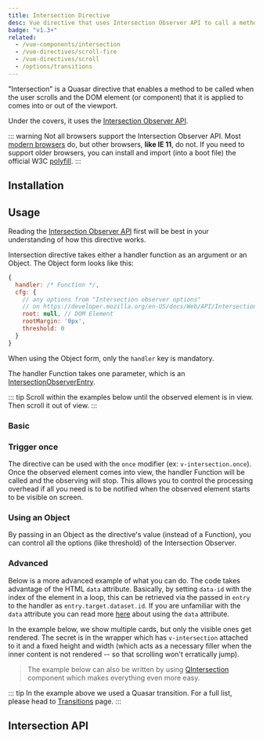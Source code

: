 ```yaml
---
title: Intersection Directive
desc: Vue directive that uses Intersection Observer API to call a method when user scrolls and brings a component into or out of view.
badge: "v1.3+"
related:
  - /vue-components/intersection
  - /vue-directives/scroll-fire
  - /vue-directives/scroll
  - /options/transitions
---
```


"Intersection" is a Quasar directive that enables a method to be called when the user scrolls and the DOM element (or component) that it is applied to comes into or out of the viewport.

Under the covers, it uses the [Intersection Observer API](https://developer.mozilla.org/en-US/docs/Web/API/Intersection_Observer_API).

::: warning
Not all browsers support the Intersection Observer API. Most [modern browsers](https://caniuse.com/#search=intersection) do, but other browsers, **like IE 11**, do not. If you need to support older browsers, you can install and import (into a boot file) the official W3C [polyfill](https://github.com/w3c/IntersectionObserver).
:::

## Installation

<doc-installation directives="Intersection" />

## Usage

Reading the [Intersection Observer API](https://developer.mozilla.org/en-US/docs/Web/API/Intersection_Observer_API) first will be best in your understanding of how this directive works.

Intersection directive takes either a handler function as an argument or an Object. The Object form looks like this:

```js
{
  handler: /* Function */,
  cfg: {
    // any options from "Intersection observer options"
    // on https://developer.mozilla.org/en-US/docs/Web/API/Intersection_Observer_API
    root: null, // DOM Element
    rootMargin: '0px',
    threshold: 0
  }
}
```

When using the Object form, only the `handler` key is mandatory.

The handler Function takes one parameter, which is an [IntersectionObserverEntry](https://developer.mozilla.org/en-US/docs/Web/API/IntersectionObserverEntry).

::: tip
Scroll within the examples below until the observed element is in view. Then scroll it out of view.
:::

### Basic

<doc-example title="Basic" file="Intersection/Basic" />

### Trigger once

The directive can be used with the `once` modifier (ex: `v-intersection.once`). Once the observed element comes into view, the handler Function will be called and the observing will stop. This allows you to control the processing overhead if all you need is to be notified when the observed element starts to be visible on screen.

<doc-example title="Once" file="Intersection/Once" />

### Using an Object

By passing in an Object as the directive's value (instead of a Function), you can control all the options (like threshold) of the Intersection Observer.

<doc-example title="Supplying configuration Object" file="Intersection/ObjectForm" />

### Advanced

Below is a more advanced example of what you can do. The code takes advantage of the HTML `data` attribute. Basically, by setting `data-id` with the index of the element in a loop, this can be retrieved via the passed in `entry` to the handler as `entry.target.dataset.id`. If you are unfamiliar with the `data` attribute you can read more [here](https://developer.mozilla.org/en-US/docs/Learn/HTML/Howto/Use_data_attributes) about using the `data` attribute.

<doc-example title="Advanced" file="Intersection/Advanced" />

In the example below, we show multiple cards, but only the visible ones get rendered. The secret is in the wrapper which has `v-intersection` attached to it and a fixed height and width (which acts as a necessary filler when the inner content is not rendered -- so that scrolling won't erratically jump).

> The example below can also be written by using [QIntersection](/vue-components/intersection) component which makes everything even more easy.

<doc-example title="Scrolling Cards" file="Intersection/ScrollingCards" scrollable />

::: tip
In the example above we used a Quasar transition. For a full list, please head to [Transitions](/options/transitions) page.
:::

## Intersection API

<doc-api file="Intersection" />
